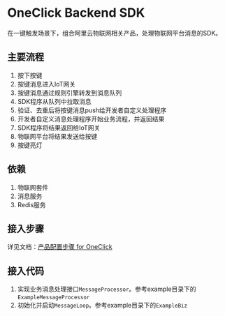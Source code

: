 # OneClick Backend SDK

在一键触发场景下，组合阿里云物联网相关产品，处理物联网平台消息的SDK。

## 主要流程

1. 按下按键
1. 按键消息进入IoT网关
1. 按键消息通过规则引擎转发到消息队列
1. SDK程序从队列中拉取消息
1. 验证、去重后将按键消息push给开发者自定义处理程序
1. 开发者自定义消息处理程序开始业务流程，并返回结果
1. SDK程序将结果返回给IoT网关
1. 物联网平台将结果发送给按键
1. 按键亮灯

## 依赖

1. 物联网套件
1. 消息服务
1. Redis服务

## 接入步骤

详见文档：[产品配置步骤 for OneClick](Setup_For_OneClick.docx)

## 接入代码

1. 实现业务消息处理接口`MessageProcessor`。参考example目录下的`ExampleMessageProcessor`
1. 初始化并启动`MessageLoop`。参考example目录下的`ExampleBiz`
